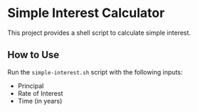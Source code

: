 # Simple Interest Calculator
This project provides a shell script to calculate simple interest.  
## How to Use
Run the `simple-interest.sh` script with the following inputs:
- Principal
- Rate of Interest
- Time (in years)
